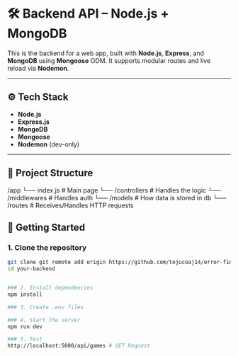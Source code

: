 # 🛠️ Backend API – Node.js + MongoDB

This is the backend for a web app, built with **Node.js**, **Express**, and **MongoDB** using **Mongoose** ODM. It supports modular routes and live reload via **Nodemon**.

---

## ⚙️ Tech Stack

- **Node.js**
- **Express.js**
- **MongoDB**
- **Mongoose**
- **Nodemon** (dev-only)

---

## 📁 Project Structure
/app 
  └── index.js # Main page 
	└── /controllers # Handles the logic
	└── /middlewares # Handles auth
	└── /models # How data is stored in db
	└── /routes # Receives/Handles HTTP requests


## 🚀 Getting Started

### 1. Clone the repository

```bash
git clone git remote add origin https://github.com/tejucoaj14/error-find-be.git
cd your-backend


### 2. Install dependencies
npm install

### 3. Create .env files

### 4. Start the server
npm run dev

### 5. Test
http://localhost:5000/api/games # GET Request